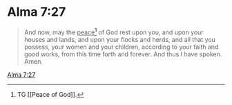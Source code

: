 # Alma 7:27

> And now, may the <u>peace</u>[^a] of God rest upon you, and upon your houses and lands, and upon your flocks and herds, and all that you possess, your women and your children, according to your faith and good works, from this time forth and forever. And thus I have spoken. Amen.

[Alma 7:27](https://www.churchofjesuschrist.org/study/scriptures/bofm/alma/7?lang=eng&id=p27#p27)


[^a]: TG [[Peace of God]].
